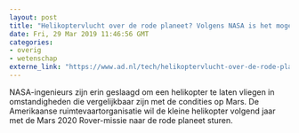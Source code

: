 ```yaml
---
layout: post
title: "Helikoptervlucht over de rode planeet? Volgens NASA is het mogelijk"
date: Fri, 29 Mar 2019 11:46:56 GMT
categories: 
- overig 
- wetenschap 
externe_link: "https://www.ad.nl/tech/helikoptervlucht-over-de-rode-planeet-volgens-nasa-is-het-mogelijk~a8692bd5/"
---
```


NASA-ingenieurs zijn erin geslaagd om een helikopter te laten vliegen in omstandigheden die vergelijkbaar zijn met de condities op Mars. De Amerikaanse ruimtevaartorganisatie wil de kleine helikopter volgend jaar met de Mars 2020 Rover-missie naar de rode planeet sturen.
